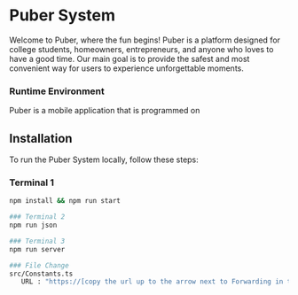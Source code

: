 # Puber System

Welcome to Puber, where the fun begins! Puber is a platform designed for college students, homeowners, entrepreneurs, and anyone who loves to have a good time. Our main goal is to provide the safest and most convenient way for users to experience unforgettable moments.

### Runtime Environment

Puber is a mobile application that is programmed on 

## Installation

To run the Puber System locally, follow these steps:

### Terminal 1
```bash
npm install && npm run start

### Terminal 2
npm run json

### Terminal 3
npm run server

### File Change
src/Constants.ts
   URL : "https://[copy the url up to the arrow next to Forwarding in terminal 3].ngrok-free.app"